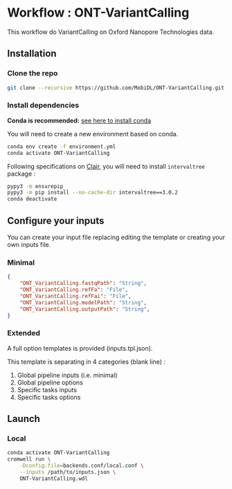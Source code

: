 # Workflow : ONT-VariantCalling

This workflow do VariantCalling on Oxford Nanopore Technologies data.

## Installation

### Clone the repo

```bash
git clone --recursive https://github.com/MobiDL/ONT-VariantCalling.git
```

### Install dependencies

__Conda is recommended:__ [see here to install conda](https://conda.io/projects/conda/en/latest/user-guide/install/index.html)

You will need to create a new environment based on conda.

```bash
conda env create -f environment.yml
conda activate ONT-VariantCalling
```

Following specifications on [Clair](https://github.com/HKU-BAL/Clair#option-1-bioconda),
you will need to install `intervaltree` package :

```bash
pypy3 -m ensurepip
pypy3 -m pip install --no-cache-dir intervaltree==3.0.2
conda deactivate
```

## Configure your inputs

You can create your input file replacing editing the template or creating your own inputs file.

### Minimal

```json
{
	"ONT_VariantCalling.fastqPath": "String",
	"ONT_VariantCalling.refFa": "File",
	"ONT_VariantCalling.refFai": "File",
	"ONT_VariantCalling.modelPath": "String",
	"ONT_VariantCalling.outputPath": "String",
}
```

### Extended

A full option templates is provided (inputs.tpl.json).

This template is separating in 4 categories (blank line) :
1. Global pipeline inputs (i.e. minimal)
2. Global pipeline options
3. Specific tasks inputs
4. Specific tasks options

## Launch

### Local

```bash
conda activate ONT-VariantCalling
cromwell run \
	-Dconfig.file=backends.conf/local.conf \
	--inputs /path/to/inputs.json \
	ONT-VariantCalling.wdl
```
